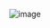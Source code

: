![image](https://github.com/null988/envelope-builder/assets/77774190/18bc6a90-b874-4b41-931f-dc7f44bb5584)
